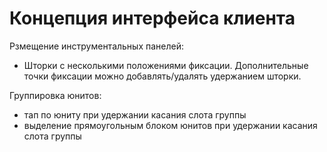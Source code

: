 # Концепция интерфейса клиента

Рзмещение инструментальных панелей:

- Шторки с несколькими положениями фиксации. Дополнительные точки фиксации можно добавлять/удалять удержанием шторки.

Группировка юнитов:

- тап по юниту при удержании касания слота группы
- выделение прямоугольным блоком юнитов при удержании касания слота группы